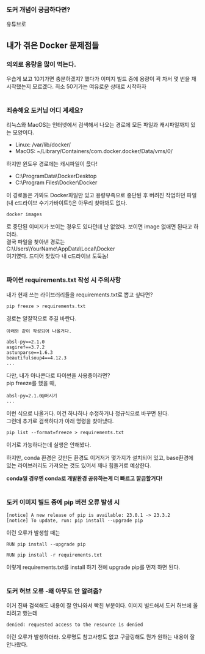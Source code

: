 ### 도커 개념이 궁금하다면?
유튜브로


## 내가 겪은 Docker 문제점들

### 의외로 용량을 많이 먹는다.
우습게 보고 10기가면 충분하겠지? 했다가 이미지 빌드 중에 용량이 꽉 차서 몇 번을 재시작했는지 모르겠다. 최소 50기가는 여유로운 상태로 시작하자  
&nbsp;

### 죄송해요 도커님 어디 계세요?
리눅스와 MacOS는 인터넷에서 검색해서 나오는 경로에 모든 파일과 캐시파일까지 있는 모양이다. 
- Linux:  /var/lib/docker/
- MacOS: ~/Library/Containers/com.docker.docker/Data/vms/0/

하지만 윈도우 경로에는 캐시파일이 읎다!
- C:\ProgramData\DockerDesktop
- C:\Program Files\Docker\Docker  

이 경로들은 가봐도 Docker파일만 있고 용량부족으로 중단된 후 버려진 작업하던 파일(내 c드라이브 수기가바이트!)은 아무리 찾아봐도 없다.

```
docker images
```
로 중단된 이미지가 보이는 경우도 있다던데 난 없었다. 보이면 image 없애면 된다고 하더라.  
결국 파일을 찾아낸 경로는  
C:\Users\YourName\AppData\Local\Docker  
여기였다. 드디어 찾았다 내 c드라이브 도둑놈!  
&nbsp;

### 파이썬 requirements.txt 작성 시 주의사항
내가 현재 쓰는 라이브러리들을 requirements.txt로 뽑고 싶다면?
```
pip freeze > requirements.txt
```
경로는 알잘딱으로 주길 바란다.  
```
아래와 같이 작성되어 나올거다.

absl-py==2.1.0
asgiref==3.7.2
astunparse==1.6.3
beautifulsoup4==4.12.3
...
```

다만, 내가 아나콘다로 파이썬을 사용중이라면?  
pip freeze를 했을 때, 
```
absl-py=2.1.0@머시기
...
```
이런 식으로 나올거다. 이건 하나하나 수정하거나 정규식으로 바꾸면 된다.  
그런데 추가로 검색하다가 아래 명령을 찾아냈다.
```
pip list --format=freeze > requirements.txt
```
이거로 가능하다는데 실행은 안해봤다.

하지만, conda 환경은 갓만든 환경도 이거저거 몇가지가 설치되어 있고, base환경에 있는 라이브러리도 가져오는 것도 있어서 꽤나 힘들거로 예상한다.

**conda일 경우엔 conda로 개발환경 공유하는게 더 빠르고 깔끔할거다!**  
&nbsp;

### 도커 이미지 빌드 중에 pip 버전 오류 발생 시
```
[notice] A new release of pip is available: 23.0.1 -> 23.3.2
[notice] To update, run: pip install --upgrade pip
```
이런 오류가 발생할 때는
```
RUN pip install --upgrade pip

RUN pip install -r requirements.txt
``` 
이렇게 requirements.txt를 install 하기 전에 upgrade pip를 먼저 하면 된다.  
&nbsp;

### 도커 허브 오류 -왜 아무도 안 알려줌?
이거 진짜 검색해도 내용이 잘 안나와서 빡친 부분이다.
이미지 빌드해서 도커 허브에 올리려고 했는데
```
denied: requested access to the resource is denied
```
이런 오류가 발생하더라. 오류명도 참고사항도 없고 구글링해도 뭔가 원하는 내용이 잘 안나왔다.
